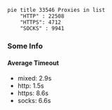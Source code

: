 
```mermaid
pie title 33546 Proxies in list
    "HTTP" : 22508
    "HTTPS": 4712
    "SOCKS" : 9941
```

### Some Info
#### Average Timeout

- mixed: 2.9s
- http: 1.5s
- https: 8.6s
- socks: 6.6s
